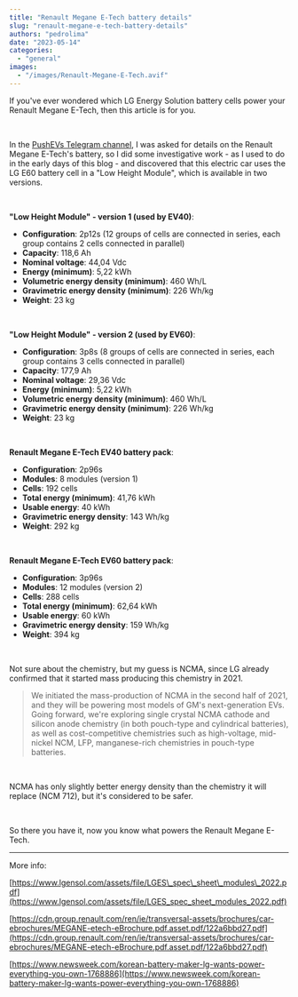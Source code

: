 ```yaml
---
title: "Renault Megane E-Tech battery details"
slug: "renault-megane-e-tech-battery-details"
authors: "pedrolima"
date: "2023-05-14"
categories: 
  - "general"
images: 
  - "/images/Renault-Megane-E-Tech.avif"
---
```


If you've ever wondered which LG Energy Solution battery cells power your Renault Megane E-Tech, then this article is for you.

 

In the [PushEVs Telegram channel](https://t.me/pushevs), I was asked for details on the Renault Megane E-Tech's battery, so I did some investigative work - as I used to do in the early days of this blog - and discovered that this electric car uses the LG E60 battery cell in a "Low Height Module", which is available in two versions.

 

**"Low Height Module" - version 1 (used by EV40)**:

- **Configuration**: 2p12s (12 groups of cells are connected in series, each group contains 2 cells connected in parallel)
- **Capacity**: 118,6 Ah
- **Nominal voltage**: 44,04 Vdc
- **Energy (minimum)**: 5,22 kWh
- **Volumetric energy density (minimum)**: 460 Wh/L
- **Gravimetric energy density (minimum)**: 226 Wh/kg
- **Weight**: 23 kg

 

**"Low Height Module" - version 2 (used by EV60)**:

- **Configuration**: 3p8s (8 groups of cells are connected in series, each group contains 3 cells connected in parallel)
- **Capacity**: 177,9 Ah
- **Nominal voltage**: 29,36 Vdc
- **Energy (minimum)**: 5,22 kWh
- **Volumetric energy density (minimum)**: 460 Wh/L
- **Gravimetric energy density (minimum)**: 226 Wh/kg
- **Weight**: 23 kg

 

**Renault Megane E-Tech EV40 battery pack**:

- **Configuration**: 2p96s
- **Modules**: 8 modules (version 1)
- **Cells**: 192 cells
- **Total energy (minimum)**: 41,76 kWh
- **Usable energy**: 40 kWh
- **Gravimetric energy density**: 143 Wh/kg
- **Weight**: 292 kg

 

**Renault Megane E-Tech EV60 battery pack**:

- **Configuration**: 3p96s
- **Modules**: 12 modules (version 2)
- **Cells**: 288 cells
- **Total energy (minimum)**: 62,64 kWh
- **Usable energy**: 60 kWh
- **Gravimetric energy density**: 159 Wh/kg
- **Weight**: 394 kg

 

Not sure about the chemistry, but my guess is NCMA, since LG already confirmed that it started mass producing this chemistry in 2021.

> We initiated the mass-production of NCMA in the second half of 2021, and they will be powering most models of GM's next-generation EVs. Going forward, we're exploring single crystal NCMA cathode and silicon anode chemistry (in both pouch-type and cylindrical batteries), as well as cost-competitive chemistries such as high-voltage, mid-nickel NCM, LFP, manganese-rich chemistries in pouch-type batteries.

 

NCMA has only slightly better energy density than the chemistry it will replace (NCM 712), but it's considered to be safer.

 

So there you have it, now you know what powers the Renault Megane E-Tech.

---

More info:

[https://www.lgensol.com/assets/file/LGES\_spec\_sheet\_modules\_2022.pdf](https://www.lgensol.com/assets/file/LGES_spec_sheet_modules_2022.pdf)

[https://cdn.group.renault.com/ren/ie/transversal-assets/brochures/car-ebrochures/MEGANE-etech-eBrochure.pdf.asset.pdf/122a6bbd27.pdf](https://cdn.group.renault.com/ren/ie/transversal-assets/brochures/car-ebrochures/MEGANE-etech-eBrochure.pdf.asset.pdf/122a6bbd27.pdf)

[https://www.newsweek.com/korean-battery-maker-lg-wants-power-everything-you-own-1768886](https://www.newsweek.com/korean-battery-maker-lg-wants-power-everything-you-own-1768886)
